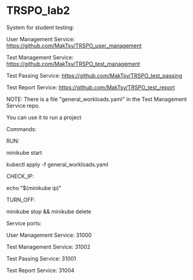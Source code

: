 # TRSPO_lab2
System for student testing:

User Management Service:
https://github.com/MakTsy/TRSPO_user_management

Test Management Service:
https://github.com/MakTsy/TRSPO_test_management

Test Passing Service:
https://github.com/MakTsy/TRSPO_test_passing

Test Report Service:
https://github.com/MakTsy/TRSPO_test_report



NOTE:
There is a file "general_workloads.yaml" in the Test Management Service repo.

You can use it to run a project



Commands:

RUN:

minikube start

kubectl apply -f general_workloads.yaml


CHECK_IP:

echo "$(minikube ip)"


TURN_OFF:

minikube stop && minikube delete



Service ports:

User Management Service: 31000

Test Management Service: 31002

Test Passing Service: 31001

Test Report Service: 31004
